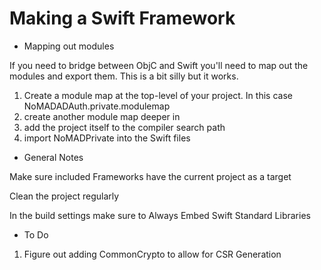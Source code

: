 #  Making a Swift Framework

* Mapping out modules

If you need to bridge between ObjC and Swift you'll need to map out the modules and export them. This is a bit silly but it works.
1. Create a module map at the top-level of your project. In this case NoMADADAuth.private.modulemap
2. create another module map deeper in
3. add the project itself to the compiler search path
4. import NoMADPrivate into the Swift files

* General Notes

Make sure included Frameworks have the current project as a target

Clean the project regularly

In the build settings make sure to Always Embed Swift Standard Libraries

* To Do

1. Figure out adding CommonCrypto to allow for CSR Generation
